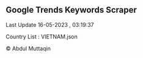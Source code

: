 

## Google Trends Keywords Scraper 
 
Last Update 16-05-2023 , 03:19:37

Country List :
VIETNAM.json



© Abdul Muttaqin 
